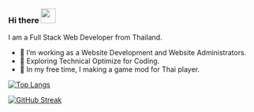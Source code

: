 ### Hi there <img src="https://media.giphy.com/media/hvRJCLFzcasrR4ia7z/giphy.gif" width="30px"/>

I am a Full Stack Web Developer from Thailand.
- :runner: I’m working as a Website Development and Website Administrators.
- :seedling: Exploring Technical Optimize for Coding.
- :eyes: In my free time, I making a game mod for Thai player.

[![Top Langs](https://github-readme-stats.vercel.app/api/top-langs/?username=Nasz&layout=compact&theme=vision-friendly-dark)](https://github.com/anuraghazra/github-readme-stats)

[![GitHub Streak](https://streak-stats.demolab.com?user=Nasz&theme=dark&hide_border=true)](https://git.io/streak-stats)
